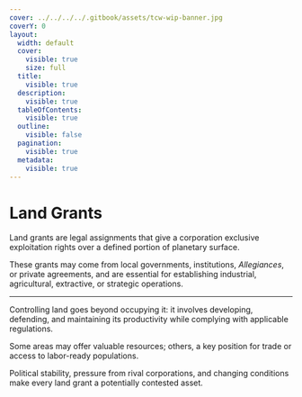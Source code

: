 ```yaml
---
cover: ../../../../.gitbook/assets/tcw-wip-banner.jpg
coverY: 0
layout:
  width: default
  cover:
    visible: true
    size: full
  title:
    visible: true
  description:
    visible: true
  tableOfContents:
    visible: true
  outline:
    visible: false
  pagination:
    visible: true
  metadata:
    visible: true
---
```


# Land Grants

Land grants are legal assignments that give a corporation exclusive exploitation rights over a defined portion of planetary surface.

These grants may come from local governments, institutions, _Allegiances_, or private agreements, and are essential for establishing industrial, agricultural, extractive, or strategic operations.

***

Controlling land goes beyond occupying it: it involves developing, defending, and maintaining its productivity while complying with applicable regulations.

Some areas may offer valuable resources; others, a key position for trade or access to labor-ready populations.

Political stability, pressure from rival corporations, and changing conditions make every land grant a potentially contested asset.
